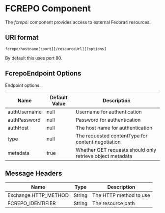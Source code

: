FCREPO Component
================

The *fcrepo:* component provides access to external Fedora4 resources.

URI format
----------

    fcrepo:hostname[:port][/resourceUrl][?options]

By default this uses port 80.

FcrepoEndpoint Options
-----------------------

Endpoint options.

| Name         |  Default Value | Description |
| ------------ | -------------- | ----------- |
| authUsername | null           | Username for authentication |
| authPassword | null           | Password for authentication |
| authHost     | null           | The host name for authentication |
| type         | null           | The requested contentType for content negotiation |
| metadata     | true           | Whether GET requests should only retrieve object metadata |

Message Headers
---------------

| Name     | Type   | Description |
| -------- | ------ | ----------- |
| Exchange.HTTP_METHOD | String | The HTTP method to use |
| FCREPO_IDENTIFIER    | String | The resource path |


